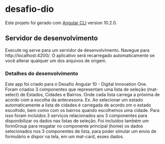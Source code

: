 # desafio-dio

Este projeto foi gerado com [Angular CLI](https://github.com/angular/angular-cli) version 10.2.0.

## Servidor de desenvolvimento

Execute ng serve para um servidor de desenvolvimento. Navegue para http://localhost:4200/. O aplicativo será recarregado automaticamente se você alterar qualquer um dos arquivos de origem.

### Detalhes do desenvolvimento

Este app foi criado para o Desafio Angular 10 - Digital Innovation One.
Foram criados 3 componentes que representam uma lista de seleção (mat-select) de Estados, Cidades e Bairros. Onde cada lista carrega a próxima de acordo com a escolha da antecessora. Ex. Ao selecionar um estado automaticamente a lista de cidades é carregada de acordo om o estado escolhido, bem como com os bairros quando escolhemos uma cidade.
Para isso foram inclúidos 3 serviços relacionados aos 3 componentes para disponibilizar os dados nas listas de seleção. Foi incluídos também um formGroup para resgatar no componente principal (home) os dados selecionados nos 3 componentes de lista, para poder simular um envio de formulário e dispor na tela, em um mat-card, esses dados.

